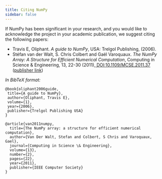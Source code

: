 ```yaml
---
title: Citing NumPy
sidebar: false
---
```


If NumPy has been significant in your research, and you would like to acknowledge the project in your academic publication, we suggest citing the following papers:

* Travis E, Oliphant. _A guide to NumPy_, USA: Trelgol Publishing, (2006).
* Stéfan van der Walt, S. Chris Colbert and Gaël Varoquaux. _The NumPy Array: A Structure for Efficient Numerical Computation_, Computing in Science & Engineering, 13, 22-30 (2011),[ DOI:10.1109/MCSE.2011.37](http://dx.doi.org/10.1109/MCSE.2011.37) ([publisher link](http://scitation.aip.org/content/aip/journal/cise/13/2/10.1109/MCSE.2011.37))

_In BibTeX format:_

 ``` 
@book{oliphant2006guide,
  title={A guide to NumPy},
  author={Oliphant, Travis E},
  volume={1},
  year={2006},
  publisher={Trelgol Publishing USA}
}

 @article{van2011numpy,
   title={The NumPy array: a structure for efficient numerical computation},
   author={Van Der Walt, Stefan and Colbert, S Chris and Varoquaux, Gael},
   journal={Computing in Science \& Engineering},
   volume={13},
   number={2},
   pages={22},
   year={2011},
   publisher={IEEE Computer Society}
}
```
